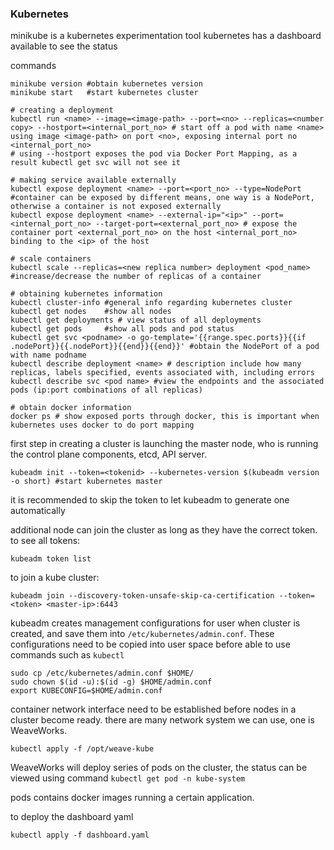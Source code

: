 ### Kubernetes

minikube is a kubernetes experimentation tool
kubernetes has a dashboard available to see the status

commands
```
minikube version #obtain kubernetes version
minikube start   #start kubernetes cluster

# creating a deployment
kubectl run <name> --image=<image-path> --port=<no> --replicas=<number copy> --hostport=<internal_port_no> # start off a pod with name <name> using image <image-path> on port <no>, exposing internal port no <internal_port_no>
# using --hostport exposes the pod via Docker Port Mapping, as a result kubectl get svc will not see it

# making service available externally
kubectl expose deployment <name> --port=<port_no> --type=NodePort #container can be exposed by different means, one way is a NodePort, otherwise a container is not exposed externally
kubectl expose deployment <name> --external-ip="<ip>" --port=<internal_port_no> --target-port=<external_port_no> # expose the container port <external_port_no> on the host <internal_port_no> binding to the <ip> of the host

# scale containers
kubectl scale --replicas=<new replica number> deployment <pod_name> #increase/decrease the number of replicas of a container

# obtaining kubernetes information
kubectl cluster-info #general info regarding kubernetes cluster
kubectl get nodes    #show all nodes
kubectl get deployments # view status of all deployments
kubectl get pods     #show all pods and pod status
kubectl get svc <podname> -o go-template='{{range.spec.ports}}{{if .nodePort}}{{.nodePort}}{{end}}{{end}}' #obtain the NodePort of a pod with name podname
kubectl describe deployment <name> # description include how many replicas, labels specified, events associated with, including errors
kubectl describe svc <pod name> #view the endpoints and the associated pods (ip:port combinations of all replicas)

# obtain docker information
docker ps # show exposed ports through docker, this is important when kubernetes uses docker to do port mapping
```

first step in creating a cluster is launching the master node, who is running the control plane components, etcd, API server.

```
kubeadm init --token=<tokenid> --kubernetes-version $(kubeadm version -o short) #start kubernetes master
```

it is recommended to skip the token to let kubeadm to generate one automatically

additional node can join the cluster as long as they have the correct token. to see all tokens:

```
kubeadm token list
```

to join a kube cluster:

```
kubeadm join --discovery-token-unsafe-skip-ca-certification --token=<token> <master-ip>:6443
```

kubeadm creates management configurations for user when cluster is created, and save them into `/etc/kubernetes/admin.conf`. These configurations need to be copied into user space before able to use commands such as `kubectl`

```
sudo cp /etc/kubernetes/admin.conf $HOME/
sudo chown $(id -u):$(id -g) $HOME/admin.conf
export KUBECONFIG=$HOME/admin.conf
```

container network interface need to be established before nodes in a cluster become ready. there are many network system we can use, one is WeaveWorks.

```
kubectl apply -f /opt/weave-kube
```

WeaveWorks will deploy series of pods on the cluster, the status can be viewed using command `kubectl get pod -n kube-system`

pods contains docker images running a certain application.

to deploy the dashboard yaml

```
kubectl apply -f dashboard.yaml
```
